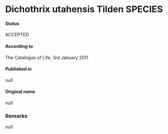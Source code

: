 Dichothrix utahensis Tilden SPECIES
=======

#### Status
ACCEPTED

#### According to
The Catalogue of Life, 3rd January 2011

#### Published in
null

#### Original name
null

### Remarks
null